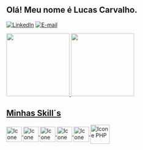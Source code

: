 ## Olá! Meu nome é Lucas Carvalho.

[![LinkedIn](https://img.shields.io/badge/LinkedIn-0077B5?style=for-the-badge&logo=linkedin&logoColor=white)](https://www.linkedin.com/in/lucasalexandrecarvalho)
[![E-mail](https://img.shields.io/badge/Microsoft_Outlook-0078D4?style=for-the-badge&logo=microsoft-outlook&logoColor=white)](mailto:lucasalexandre_82@hotmail.com)

<div style="display: inline_block">
  <a href="https://github.com/luccarvalho">
<!--   <img height="155em" src="https://github-readme-stats.vercel.app/api?username=luccarvalho&show_icons=true&theme=dracula&include_all_commits=true&count_private=true"/> -->
  <img height="165em" src="https://streak-stats.demolab.com/?user=luccarvalho&theme=dracula"/>
  <img height="165em" src="https://github-readme-stats.vercel.app/api/top-langs/?username=luccarvalho&layout=compact&langs_count=7&theme=dracula"/>
</div>

## Minhas Skill´s
<div style="display: inline_block">
  <img align="center" alt="Icone HTML5" height="40" widht="50" src="https://cdn.jsdelivr.net/gh/devicons/devicon/icons/html5/html5-original-wordmark.svg" />
  <img align="center" alt="Icone CSS3" height="40" widht="50" src="https://cdn.jsdelivr.net/gh/devicons/devicon/icons/css3/css3-original-wordmark.svg" />
  <img align="center" alt="Icone Bootstrap" height="40" widht="50" src="https://cdn.jsdelivr.net/gh/devicons/devicon/icons/bootstrap/bootstrap-plain.svg" />
  <img align="center" alt="Icone JavaScript" height="40" widht="50" src="https://cdn.jsdelivr.net/gh/devicons/devicon/icons/javascript/javascript-original.svg" />
  <img align="center" alt="Icone React" height="40" widht="50" src="https://cdn.jsdelivr.net/gh/devicons/devicon/icons/react/react-original.svg" />
  <img align="center" alt="Icone PHP" height="50" widht="50" src="https://cdn.jsdelivr.net/gh/devicons/devicon/icons/php/php-plain.svg" />
</div>
